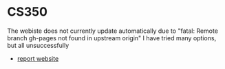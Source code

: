 # CS350
The webiste does not currently update automatically due to 
"fatal: Remote branch gh-pages not found in upstream origin"
I have tried many options, but all unsuccessfully

* [report website](https://old-dominion-univ-cs-dept.github.io/cs350-ci-asst-andrew153d/)

